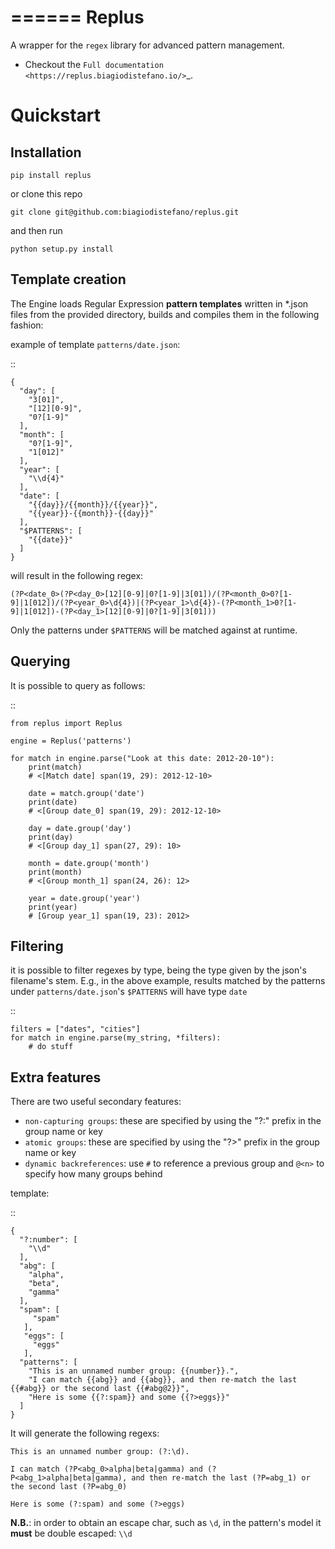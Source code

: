 ======
Replus
======

A wrapper for the ``regex`` library for advanced pattern management.

- Checkout the `Full documentation <https://replus.biagiodistefano.io/>`_.

Quickstart
==========

Installation
------------

``pip install replus``

or clone this repo

``git clone git@github.com:biagiodistefano/replus.git``

and then run

``python setup.py install``

Template creation
-----------------

The Engine loads Regular Expression **pattern templates** written in
\*.json files from the provided directory, builds and compiles them in
the following fashion:

example of template ``patterns/date.json``:

::

    {
      "day": [
        "3[01]",
        "[12][0-9]",
        "0?[1-9]"
      ],
      "month": [
        "0?[1-9]",
        "1[012]"
      ],
      "year": [
        "\\d{4}"
      ],
      "date": [
        "{{day}}/{{month}}/{{year}}",
        "{{year}}-{{month}}-{{day}}"
      ],
      "$PATTERNS": [
        "{{date}}"
      ]
    }

will result in the following regex:

``(?P<date_0>(?P<day_0>[12][0-9]|0?[1-9]|3[01])/(?P<month_0>0?[1-9]|1[012])/(?P<year_0>\d{4})|(?P<year_1>\d{4})-(?P<month_1>0?[1-9]|1[012])-(?P<day_1>[12][0-9]|0?[1-9]|3[01]))``


Only the patterns under ``$PATTERNS`` will be matched against at runtime.

Querying
--------

It is possible to query as follows:

::

    from replus import Replus

    engine = Replus('patterns')

    for match in engine.parse("Look at this date: 2012-20-10"):
        print(match)
        # <[Match date] span(19, 29): 2012-12-10>

        date = match.group('date')
        print(date)
        # <[Group date_0] span(19, 29): 2012-12-10>

        day = date.group('day')
        print(day)
        # <[Group day_1] span(27, 29): 10>

        month = date.group('month')
        print(month)
        # <[Group month_1] span(24, 26): 12>

        year = date.group('year')
        print(year)
        # [Group year_1] span(19, 23): 2012>

Filtering
---------

it is possible to filter regexes by type, being the type given by the json's filename's stem.
E.g., in the above example, results matched by the patterns under ``patterns/date.json``'s ``$PATTERNS``
will have type ``date``

::

    filters = ["dates", "cities"]
    for match in engine.parse(my_string, *filters):
        # do stuff


Extra features
---------------

There are two useful secondary features:

-  ``non-capturing groups``: these are specified by using the "?:" prefix
   in the group name or key
-  ``atomic groups``: these are specified by using the "?>" prefix
   in the group name or key
-  ``dynamic backreferences``: use ``#`` to reference a previous group
   and ``@<n>`` to specify how many groups behind

template:

::

    {
      "?:number": [
        "\\d"
      ],
      "abg": [
        "alpha",
        "beta",
        "gamma"
      ],
      "spam": [
         "spam"
       ],
       "eggs": [
         "eggs"
       ],
      "patterns": [
        "This is an unnamed number group: {{number}}.",
        "I can match {{abg}} and {{abg}}, and then re-match the last {{#abg}} or the second last {{#abg@2}}",
        "Here is some {{?:spam}} and some {{?>eggs}}"
      ]
    }

It will generate the following regexs:

``This is an unnamed number group: (?:\d).``

``I can match (?P<abg_0>alpha|beta|gamma) and (?P<abg_1>alpha|beta|gamma), and then re-match the last (?P=abg_1) or the second last (?P=abg_0)``

``Here is some (?:spam) and some (?>eggs)``

**N.B.**: in order to obtain an escape char, such as ``\d``, in the
pattern's model it **must** be double escaped: ``\\d``

